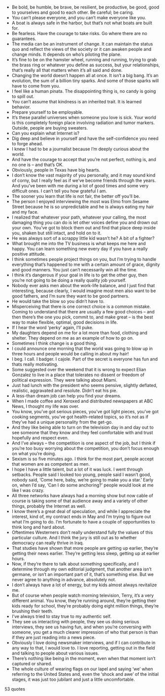  - Be bold, be humble, be brave, be resilient, be productive, be good, good to yourselves and good to each other. Be careful; be caring.
 - You can’t please everyone, and you can’t make everyone like you.
 - A boat is always safe in the harbor, but that’s not what boats are built for.
 - Be fearless. Have the courage to take risks. Go where there are no guarantees.
 - The media can be an instrument of change. It can maintain the status quo and reflect the views of the society or it can awaken people and change minds. It depends on who’s piloting the plane.
 - It’s fine to be on the hamster wheel, running and running, trying to grab the brass ring or whatever you define as success, but your relationships, that’s really all that matters when it’s all said and done.
 - Changing the world doesn’t happen all at once. It isn’t a big bang. It’s an evolution, the sum of a billion tiny sparks. And some of those sparks will have to come from you.
 - I feel like a human pinata. The disappointing thing is, no candy is going to spill out.
 - You can’t assume that kindness is an inherited trait. It is learned behavior.
 - Prepare yourself to be employable.
 - It’s these parallel universes when someone you love is sick. Your world is this completely foreign place involving radiation and tumor markers. Outside, people are buying sweaters.
 - Can you explain what Internet is?
 - Dig deep and believe in yourself and have the self-confidence you need to forge ahead.
 - I knew I had to be a journalist because I’m deeply curious about the world.
 - And have the courage to accept that you’re not perfect, nothing is, and no one is – and that’s OK.
 - Obviously, people in Texas have big hearts.
 - I don’t know the vast majority of you personally, and it may sound kind of corny, but I really feel as if we’ve become friends through the years. And you’ve been with me during a lot of good times and some very difficult ones. I can’t tell you how grateful I am.
 - The sooner you learn that life is not fair, the better off you’ll be.
 - The person I enjoyed interviewing the most was Elmo from Sesame Street because he is so unpredictable and he is always eating my hair and my face.
 - I realized that whatever your path, whatever your calling, the most damaging thing you can do is let other voices define you and drown out your own. You’ve got to block them out and find that place deep inside you, shaken but still intact, and hold on to it.
 - He was always sort of a scrappy little kid wasn’t he? A bit of a fighter?
 - What brought me into the TV business is what keeps me here and happy. You can learn something new every day if you have a really positive attitude.
 - I think sometimes people project things on you, but I’m trying to handle everything that’s happened to me with a certain amount of grace, dignity and good manners. You just can’t necessarily win all the time.
 - I think it’s dangerous if your goal in life is to get the other guy, then you’re not going to be doing a really quality job yourself.
 - Nobody ever asks men about the work-life balance, and I just find that interesting, because clearly, I would imagine most men also want to be good fathers, and I’m sure they want to be good partners.
 - He would take the blow so you didn’t have to.
 - Misperceiving that there is one correct choice is a common mistake. Coming to understand that there are usually a few good choices – and then there’s the one you pick, commit to, and make great – is the best way to make flexible, optimal, good decisions in life.
 - If I hear the word ‘perky’ again, I’ll puke.
 - My daughters depend on me for a lot more than food, clothing and shelter. They depend on me as an example of how to go on.
 - Sometimes I think change is a good thing.
 - I could announce one morning that the world was going to blow up in three hours and people would be calling in about my hair!
 - I beg. I call. I badger. I cajole. Part of the secret is everyone has fun and thats really motivating.
 - Some suggested over the weekend that it is wrong to expect Elian Gonzalez to live in a place that tolerates no dissent or freedom of political expression. They were talking about Miami.
 - Just had lunch with the president who seems pensive, slightly deflated, realistic, aggravated and resolute. Didn’t eat his pie.
 - A less-than dream job can help you find your dreams.
 - When I made coffee and Xeroxed and distributed newspapers at ABC News, I thought my life was over.
 - You know, you’ve got serious pieces, you’ve got light pieces, you’ve got cooking segments, you’ve got health-related topics, so it’s not as if they’ve had a unique personality from the get-go.
 - And they like being able to turn on the television day in and day out to see someone that they know and they feel comfortable with and trust hopefully and respect even.
 - And I’ve always – the competition is one aspect of the job, but I think if you’re too busy worrying about the competition, you don’t focus enough on what you’re doing.
 - Sexism is so five minutes ago. I think for the most part, people accept that women are as competent as men.
 - I hope I have a little talent, but a lot of it was luck. I went through setbacks. People said I looked too young, people said I wasn’t good, nobody said, ‘Come here, baby, we’re going to make you a star.’ Early on, when I’d say, ‘Can I do some anchoring?’ people would look at me like I was crazy.
 - All three networks have always had a morning show but now cable of course is taking some of that audience away and a variety of other things, probably the Internet as well.
 - I know there’s a great deal of speculation, and while I appreciate the interest, kind of, my contract ends in May and I’m trying to figure out what I’m going to do. I’m fortunate to have a couple of opportunities to think long and hard about.
 - Oftentimes Westerners don’t really understand fully the values of this particular culture. And I think the jury is still out as to whether democracy can really thrive in Iraq.
 - That studies have shown that more people are getting up earlier, they’re getting their news earlier. They’re getting less sleep, getting up at earlier hours.
 - Now, if they’re there to talk about something specifically, and I determine through my own editorial judgment, that another area isn’t germane, or isn’t an important part of it, that’s something else. But we never agree to anything in advance, absolutely not.
 - I don’t always have a lot of energy, but my kids almost always revitalize me.
 - But of course when people watch morning television, Terry, it’s a very different animal. You know, they’re running around, they’re getting their kids ready for school, they’re probably doing eight million things, they’re brushing their teeth.
 - I’ve always tried to stay true to my authentic self.
 - They see us interacting with people, they see us doing serious interviews, they see us having fun, and when you’re conversing with someone, you get a much clearer impression of who that person is than if they are just reading into a news piece.
 - Obviously I love doing newsmaker interviews, and if I can contribute in any way to that, I would love to. I love reporting, getting out in the field and talking to people about various issues.
 - There’s nothing like being in the moment, even when that moment isn’t captured or shared.
 - The whole culture of wearing flags on our lapel and saying ‘we’ when referring to the United States and, even the ‘shock and awe’ of the initial stages, it was just too jubilant and just a little uncomfortable.

53 quotes
